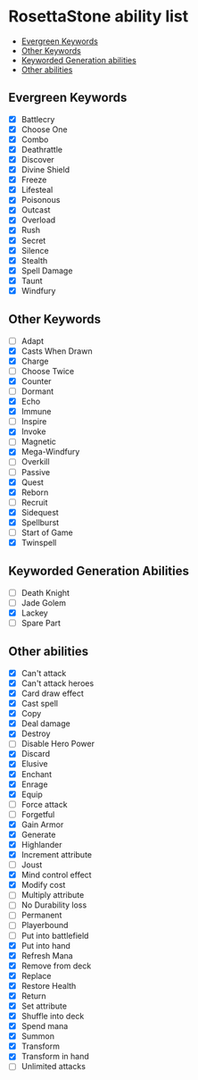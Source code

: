 # RosettaStone ability list

- [Evergreen Keywords](#evergreen-keywords)
- [Other Keywords](#other-keywords)
- [Keyworded Generation abilities](#keyworded-generation-abilities)
- [Other abilities](#other-abilities)

## Evergreen Keywords

* [x] Battlecry
* [x] Choose One
* [x] Combo
* [x] Deathrattle
* [x] Discover
* [x] Divine Shield
* [x] Freeze
* [x] Lifesteal
* [x] Poisonous
* [x] Outcast
* [x] Overload
* [x] Rush
* [x] Secret
* [x] Silence
* [x] Stealth
* [x] Spell Damage
* [x] Taunt
* [x] Windfury

## Other Keywords

* [ ] Adapt
* [x] Casts When Drawn
* [x] Charge
* [ ] Choose Twice
* [x] Counter
* [ ] Dormant
* [X] Echo
* [x] Immune
* [ ] Inspire
* [x] Invoke
* [ ] Magnetic
* [x] Mega-Windfury
* [ ] Overkill
* [ ] Passive
* [x] Quest
* [x] Reborn
* [ ] Recruit
* [x] Sidequest
* [x] Spellburst
* [ ] Start of Game
* [x] Twinspell

## Keyworded Generation Abilities

* [ ] Death Knight
* [ ] Jade Golem
* [x] Lackey
* [ ] Spare Part

## Other abilities

* [x] Can't attack
* [x] Can't attack heroes
* [x] Card draw effect
* [x] Cast spell
* [x] Copy
* [x] Deal damage
* [x] Destroy
* [ ] Disable Hero Power
* [x] Discard
* [x] Elusive
* [x] Enchant
* [x] Enrage
* [x] Equip
* [ ] Force attack
* [ ] Forgetful
* [x] Gain Armor
* [x] Generate
* [x] Highlander
* [x] Increment attribute
* [ ] Joust
* [x] Mind control effect
* [x] Modify cost
* [ ] Multiply attribute
* [ ] No Durability loss
* [ ] Permanent
* [ ] Playerbound
* [ ] Put into battlefield
* [x] Put into hand
* [x] Refresh Mana
* [x] Remove from deck
* [x] Replace
* [x] Restore Health
* [x] Return
* [x] Set attribute
* [x] Shuffle into deck
* [x] Spend mana
* [x] Summon
* [x] Transform
* [x] Transform in hand
* [ ] Unlimited attacks